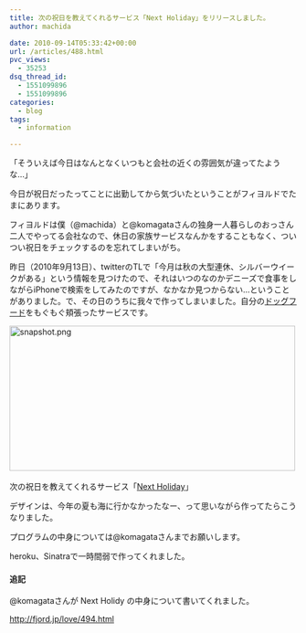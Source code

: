 ```yaml
---
title: 次の祝日を教えてくれるサービス「Next Holiday」をリリースしました。
author: machida

date: 2010-09-14T05:33:42+00:00
url: /articles/488.html
pvc_views:
  - 35253
dsq_thread_id:
  - 1551099896
  - 1551099896
categories:
  - blog
tags:
  - information

---
```

「そういえば今日はなんとなくいつもと会社の近くの雰囲気が違ってたような…」
  
今日が祝日だったってことに出勤してから気づいたということがフィヨルドでたまにあります。

フィヨルドは僕（@machida）と@komagataさんの独身一人暮らしのおっさん二人でやってる会社なので、休日の家族サービスなんかをすることもなく、ついつい祝日をチェックするのを忘れてしまいがち。

昨日（2010年9月13日）、twitterのTLで「今月は秋の大型連休、シルバーウイークがある」という情報を見つけたので、それはいつのなのかデニーズで食事をしながらiPhoneで検索をしてみたのですが、なかなか見つからない…ということがありました。で、その日のうちに我々で作ってしまいました。自分の[ドッグフード][1]をもぐもぐ頬張ったサービスです。

<p class="center">
  <a href="http://holiday.fjord.jp/"><img src="http://farm5.static.flickr.com/4127/4989308068_799e4379ca.jpg" width="500" height="254" alt="snapshot.png" /></a><br /> <br /> 次の祝日を教えてくれるサービス「<a href="http://holiday.fjord.jp/">Next Holiday</a>」
</p>

デザインは、今年の夏も海に行かなかったなー、って思いながら作ってたらこうなりました。

プログラムの中身については@komagataさんまでお願いします。
  
heroku、Sinatraで一時間弱で作ってくれました。

#### 追記

@komagataさんが Next Holidy の中身について書いてくれました。
  
<http://fjord.jp/love/494.html>

 [1]: http://en.wikipedia.org/wiki/Eating_your_own_dog_food